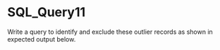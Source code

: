# SQL_Query11

Write a query to identify and exclude these outlier records as shown in expected output below.
